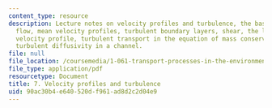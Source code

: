```yaml
---
content_type: resource
description: Lecture notes on velocity profiles and turbulence, the basics of turbulent
  flow, mean velocity profiles, turbulent boundary layers, shear, the logarithmic
  velocity profile, turbulent transport in the equation of mass conservation, and
  turbulent diffusivity in a channel.
file: null
file_location: /coursemedia/1-061-transport-processes-in-the-environment-fall-2008/90ac30b4e640520df961ad8d2c2d04e9_lec_07.pdf
file_type: application/pdf
resourcetype: Document
title: 7. Velocity profiles and turbulence
uid: 90ac30b4-e640-520d-f961-ad8d2c2d04e9
---
```

